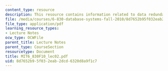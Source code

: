 ```yaml
---
content_type: resource
description: This resource contains information related to data redundancy.
file: /media/courses/6-830-database-systems-fall-2010/8d7652b95f032eab2dcd6320d8a9f1c7_MIT6_830F10_lec02.pdf
file_type: application/pdf
learning_resource_types:
- Lecture Notes
ocw_type: OCWFile
parent_title: Lecture Notes
parent_type: CourseSection
resourcetype: Document
title: MIT6_830F10_lec02.pdf
uid: 8d7652b9-5f03-2eab-2dcd-6320d8a9f1c7
---
```


